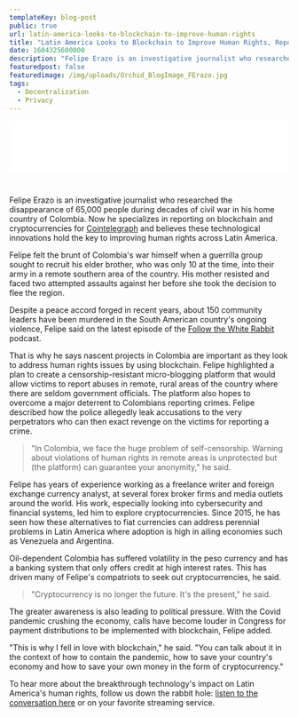 ```yaml
---
templateKey: blog-post
public: true
url: latin-america-looks-to-blockchain-to-improve-human-rights
title: "Latin America Looks to Blockchain to Improve Human Rights, Reporter Says"
date: 1604325600000
description: "Felipe Erazo is an investigative journalist who researched the disappearance of 65,000 people during decades of civil war in his home country of Colombia."
featuredpost: false
featuredimage: /img/uploads/Orchid_BlogImage_FErazo.jpg
tags:
  - Decentralization
  - Privacy
---
```

<iframe style="border: none" src="//html5-player.libsyn.com/embed/episode/id/16583225/height/90/theme/custom/thumbnail/yes/direction/backward/render-playlist/no/custom-color/060900/" height="90" width="100%" scrolling="no" allowfullscreen webkitallowfullscreen mozallowfullscreen oallowfullscreen msallowfullscreen></iframe>

&nbsp;

Felipe Erazo is an investigative journalist who researched the disappearance of 65,000 people during decades of civil war in his home country of Colombia. Now he specializes in reporting on blockchain and cryptocurrencies for [Cointelegraph](https://cointelegraph.com/authors/felipe-erazo) and believes these technological innovations hold the key to improving human rights across Latin America.

Felipe felt the brunt of Colombia's war himself when a guerrilla group sought to recruit his elder brother, who was only 10 at the time, into their army in a remote southern area of the country. His mother resisted and faced two attempted assaults against her before she took the decision to flee the region. 

Despite a peace accord forged in recent years, about 150 community leaders have been murdered in the South American country's ongoing violence, Felipe said on the latest episode of the [Follow the White Rabbit](https://www.orchid.com/podcast/episode-21-felipe-erazo) podcast.

That is why he says nascent projects in Colombia are important as they look to address human rights issues by using blockchain. Felipe highlighted a plan to create a censorship-resistant micro-blogging platform that would allow victims to report abuses in remote, rural areas of the country where there are seldom government officials. The platform also hopes to overcome a major deterrent to Colombians reporting crimes. Felipe described how the police allegedly leak accusations to the very perpetrators who can then exact revenge on the victims for reporting a crime. 

> "In Colombia, we face the huge problem of self-censorship. Warning about violations of human rights in remote areas is unprotected but (the platform) can guarantee your anonymity," he said.  

Felipe has years of experience working as a freelance writer and foreign exchange currency analyst, at several forex broker firms and media outlets around the world. His work, especially looking into cybersecurity and financial systems, led him to explore cryptocurrencies. Since 2015, he has seen how these alternatives to fiat currencies can address perennial problems in Latin America where adoption is high in ailing economies such as Venezuela and Argentina. 

Oil-dependent Colombia has suffered volatility in the peso currency and has a banking system that only offers credit at high interest rates. This has driven many of Felipe's compatriots to seek out cryptocurrencies, he said.

> "Cryptocurrency is no longer the future. It's the present," he said.

The greater awareness is also leading to political pressure. With the Covid pandemic crushing the economy, calls have become louder in Congress for payment distributions to be implemented with blockchain, Felipe added. 

"This is why I fell in love with blockchain," he said. "You can talk about it in the context of how to contain the pandemic, how to save your country's economy and how to save your own money in the form of cryptocurrency."  

To hear more about the breakthrough technology's impact on Latin America's human rights, follow us down the rabbit hole: [listen to the conversation here](https://www.orchid.com/podcast) or on your favorite streaming service.